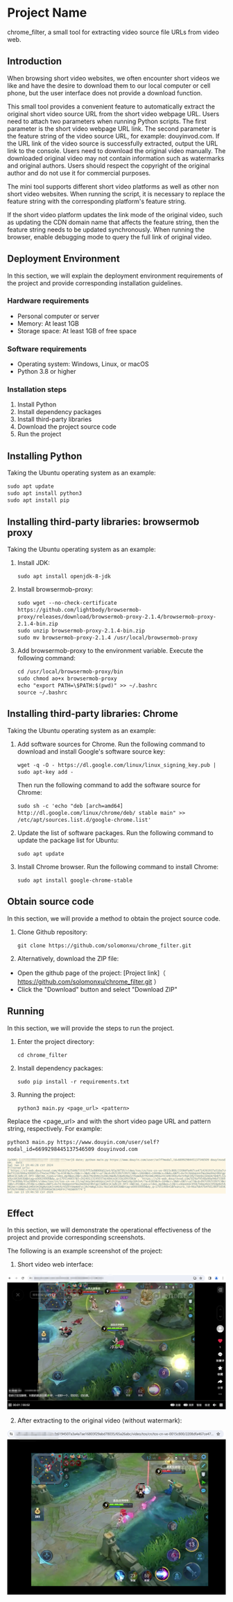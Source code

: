 # Project Name
chrome_filter, a small tool for extracting video source file URLs from video web.

## Introduction
When browsing short video websites, we often encounter short videos we like and have the desire to download them to our local computer or cell phone, but the user interface does not provide a download function.

This small tool provides a convenient feature to automatically extract the original short video source URL from the short video webpage URL. Users need to attach two parameters when running Python scripts. The first parameter is the short video webpage URL link. The second parameter is the feature string of the video source URL, for example: douyinvod.com. If the URL link of the video source is successfully extracted, output the URL link to the console. Users need to download the original video manually.
The downloaded original video may not contain information such as watermarks and original authors. Users should respect the copyright of the original author and do not use it for commercial purposes.

The mini tool supports different short video platforms as well as other non short video websites. When running the script, it is necessary to replace the feature string with the corresponding platform's feature string.

If the short video platform updates the link mode of the original video, such as updating the CDN domain name that affects the feature string, then the feature string needs to be updated synchronously. When running the browser, enable debugging mode to query the full link of original video.

## Deployment Environment
In this section, we will explain the deployment environment requirements of the project and provide corresponding installation guidelines.

### Hardware requirements
- Personal computer or server
- Memory: At least 1GB
- Storage space: At least 1GB of free space

### Software requirements
- Operating system: Windows, Linux, or macOS
- Python 3.8 or higher

### Installation steps
1. Install Python
2. Install dependency packages
3. Install third-party libraries
4. Download the project source code
5. Run the project

## Installing Python
Taking the Ubuntu operating system as an example:
   ```
   sudo apt update
   sudo apt install python3
   sudo apt install pip
   ```

## Installing third-party libraries: browsermob proxy
Taking the Ubuntu operating system as an example:

1. Install JDK:
   ```
   sudo apt install openjdk-8-jdk
   ```

2. Install browsermob-proxy:
   ```
   sudo wget --no-check-certificate https://github.com/lightbody/browsermob-proxy/releases/download/browsermob-proxy-2.1.4/browsermob-proxy-2.1.4-bin.zip
   sudo unzip browsermob-proxy-2.1.4-bin.zip
   sudo mv browsermob-proxy-2.1.4 /usr/local/browsermob-proxy
   ```

3. Add browsermob-proxy to the environment variable. Execute the following command:
   ```
   cd /usr/local/browsermob-proxy/bin
   sudo chmod ao+x browsermob-proxy
   echo "export PATH=\$PATH:$(pwd)" >> ~/.bashrc
   source ~/.bashrc
   ```

## Installing third-party libraries: Chrome
Taking the Ubuntu operating system as an example:

1. Add software sources for Chrome. Run the following command to download and install Google's software source key:
   ``` 
   wget -q -O - https://dl.google.com/linux/linux_signing_key.pub | sudo apt-key add -
   ``` 
   Then run the following command to add the software source for Chrome:
   ``` 
   sudo sh -c 'echo "deb [arch=amd64] http://dl.google.com/linux/chrome/deb/ stable main" >> /etc/apt/sources.list.d/google-chrome.list'
   ```

2. Update the list of software packages. Run the following command to update the package list for Ubuntu:
   ```
   sudo apt update
   ```

3. Install Chrome browser. Run the following command to install Chrome:
   ```
   sudo apt install google-chrome-stable
   ``` 

## Obtain source code
In this section, we will provide a method to obtain the project source code.

1. Clone Github repository:
   ```
   git clone https://github.com/solomonxu/chrome_filter.git
   ```

2. Alternatively, download the ZIP file:
- Open the github page of the project: [Project link]（ https://github.com/solomonxu/chrome_filter.git ）
- Click the "Download" button and select "Download ZIP"

## Running
In this section, we will provide the steps to run the project.

1. Enter the project directory:
   ```
   cd chrome_filter
   ```

2. Install dependency packages:
   ```
   sudo pip install -r requirements.txt
   ```

3. Running the project:
   ```
   python3 main.py <page_url> <pattern>
   ```

Replace the <page_url> and <pattern> with the short video page URL and pattern string, respectively. For example:
   ```
   python3 main.py https://www.douyin.com/user/self?modal_id=6699298445137546509 douyinvod.com
   ```
   ![Screenshot](pics/screenshot1.png)


## Effect
In this section, we will demonstrate the operational effectiveness of the project and provide corresponding screenshots.

The following is an example screenshot of the project:

1. Short video web interface:

![Project Effect](pics/screenshot2.png)

2. After extracting to the original video (without watermark):

![Project Effect](pics/screenshot3.png)
